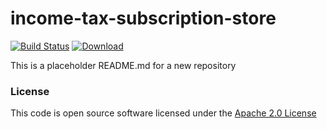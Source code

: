 # income-tax-subscription-store

[![Build Status](https://travis-ci.org/hmrc/income-tax-subscription-store.svg)](https://travis-ci.org/hmrc/income-tax-subscription-store) [ ![Download](https://api.bintray.com/packages/hmrc/releases/income-tax-subscription-store/images/download.svg) ](https://bintray.com/hmrc/releases/income-tax-subscription-store/_latestVersion)

This is a placeholder README.md for a new repository
 
### License
  
This code is open source software licensed under the [Apache 2.0 License]("http://www.apache.org/licenses/LICENSE-2.0.html")
